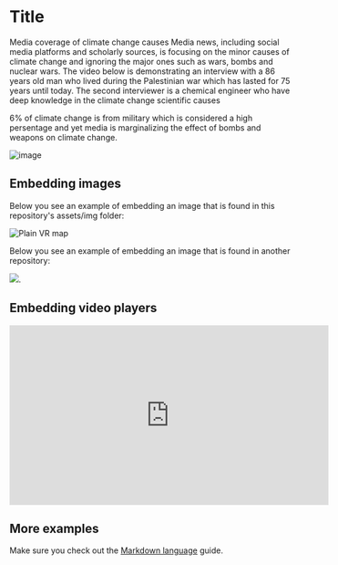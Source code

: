 # Title

Media coverage of climate change causes
Media news, including social media platforms and scholarly sources, is focusing on the minor causes of climate change and ignoring the major ones such as wars, bombs and nuclear wars.
The video below is demonstrating an interview with a 86 years old man who lived during the Palestinian war which has lasted for 75 years until today.
The second interviewer is a chemical engineer who have deep knowledge in the climate change scientific causes



6% of climate change is from military which is considered a high persentage and yet media is marginalizing the effect of bombs and weapons on climate change.

![image](https://user-images.githubusercontent.com/116269585/212742659-3544f82f-4d82-44cd-b02b-c50011d597b6.png)


## Embedding images
Below you see an example of embedding an image that is found in this repository's assets/img folder: 

![Plain VR map](assets/img/vr-map-plain.svg)

Below you see an example of embedding an image that is found in another repository:

![](https://khofstadter.com/assets/img/2005-04-01-khofstadter-painting-chien.jpg). 

## Embedding video players

<iframe width="560" height="315" src="https://www.youtube.com/embed/lfPJ7Tz4JGs" title="YouTube video player" frameborder="0" allow="accelerometer; autoplay; clipboard-write; encrypted-media; gyroscope; picture-in-picture" allowfullscreen></iframe>


## More examples

Make sure you check out the [Markdown language](https://guides.github.com/features/mastering-markdown/) guide. 


